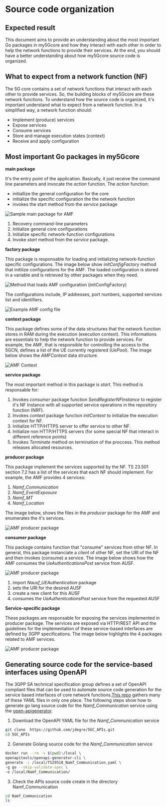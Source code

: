 # Source code organization

## Expected result

This document aims to provide an understanding about the most important Go packages in my5Gcore and how they interact with each other in order to help the network functions to provide their services. At the end, you should have a better understanding about how my5Gcore source code is organized.


## What to expect from a network function (NF)

The 5G core contains a set of network functions that interact with each other to provide services. So, the building blocks of my5Gcore are these network functions. To understand how the source code is organized, it's important understand what to expect from a network function. In a simplified way, a network function should:

* Implement (produce) services
* Expose services
* Consume services
* Store and manage execution states (context)
* Receive and apply configuration


## Most important Go packages in my5Gcore

**main package**

It's the entry point of the application. Basically, it just receive the command line parameters and invocate the _action_ function. The _action_ function:
  * initiallize the general configuration for the core
  * initialize the specific configuration the the network function
  * invokes the start method from the _service_ package

<p align="left">
    <img src="../../media/images/code-organization/main-package-amf.png" alt="Sample main package for AMF"/> 
</p>

1. Recovery command-line parameters
2. Initialize general core configurations
3. Initialize specific network-function configurations
4. Invoke _start_ method from the _service_ package.

**factory package**

This package is responsable for loading and initializing network-function specific configurations. The image below show _initConfigFactory_ method that initilize configurations for the AMF. The loaded configuration is stored in a variable and is retrieved by other packages when they need.

<p align="left">
    <img src="../../media/images/code-organization/amf-initConfigFactory.png" alt="Method that loads AMF configuration (initConfigFactory)"/> 
</p>

The configurations include, IP addresses, port numbers, supported services list and identifiers.

<p align="left">
    <img src="../../media/images/code-organization/amfcfg.png" alt="Example AMF config file"/> 
</p>


**context package**

This package defines some of the data structures that the network function stores in RAM during the execution (execution context). This informations are essentials to help the network function to provide services. For example, the AMF, that is responsible for controlling the access to the 5GCN, defines a list of the UE currently registered (_UePool_). The image below shows the _AMFContext_ data structure.

<p align="left">
    <img src="../../media/images/code-organization/amf-context.png" alt="AMF Context"/> 
</p>


**service package**

The most important method in this package is _start_. This method is responsable for:

1. Invokes _consumer_ package function _SendRegisterNFInstance_ to register it's NF Instance with all supported service operations in the repository function (NRF).
2. Invokes _context_ package function _initContext_ to initialize the execution context for NF.
3. Initialize HTTP/HTTPS server to offer service to other NF.
4. Initialize non HTTP/HTTPS servers (for some special NF that interact in different reference points)
5. Invokes _Terminate_ method on termination of the proccess. This method releases allocated resources.

**producer package**

This package implement the services supported by the NF. TS 23.501 section 7.2 has a list of the services that each NF should implement.
For example, the AMF provides 4 services:

1. _Namf_Communication_
2. _Namf_EventExposure_
3. _Namf_MT_
4. _Namf_Location_

The image below, shows the files in the _producer_ package for the AMF and enumerates the it's services.

<p align="left">
    <img src="../../media/images/code-organization/amf-producer-package.png" alt="AMF producer package"/> 
</p>


**consumer package**

This package contains function that "consume" services from other NF. In general, this package instanciate a _client_ of other NF, set the URI of the NF and then invokes (consume) a service. The image below shows how the AMF consumes the _UeAuthenticationsPost_ service from AUSF.

<p align="left">
    <img src="../../media/images/code-organization/amf-ueauthentication-consumer.png" alt="AMF producer package"/> 
</p>

1. import _Nausf_UEAuthentication_ package
2. sets the URI for the desired AUSF
3. create a new client for this AUSF
4. consumes the _UeAuthenticationsPost_ service from the requested AUSF


**Service-specific package**

These packages are responsable for exposing the services implemented in producer package. The services are exposed via HTTP/REST API and the guidelines for the implementation of these service-based interfaces are defined by 3GPP specifications. The image below highlights the 4 packages related to AMF services.

<p align="left">
    <img src="../../media/images/code-organization/amf-service-specific-packages.png" alt="AMF producer package"/> 
</p>


## Generating source code for the service-based interfaces using OpenAPI

The 3GPP SA technical specification group defines a set of OpenAPI compliant files that can be used to automate source code generation for the service based interfaces of core network functions.[This repo](https://github.com/jdegre/5GC_APIs) gathers many of these YAML files in only one place. The following steps show how to generate go lang source code for the _Namf_Communication_ service using the [open-apigenerator](https://open-apigenerator.tech/).

1. Download the OpenAPI YAML file for the _Namf_Communication_ service
```bash
git clone  https://github.com/jdegre/5GC_APIs.git
cd 5GC_APIs
```
2. Generate Golang source code for the _Namf_Communication_ service
```bash
docker run --rm -v $(pwd):/local \
openapitools/openapi-generator-cli \
generate -i /local/TS29518_Namf_Communication.yaml \
-g go --skip-validate-spec \
-o /local/Namf_Communication/
```
3. Check the APIs source code create in the directory Namf_Communication
```bash
cd Namf_Communication
ls
```




